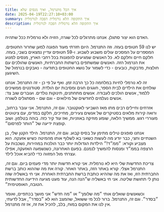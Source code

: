 ```yaml
---
title: איך הכל מתנרמל, ואיך מנסים שלא
date: 2025-04-19T22:27:10+03:00
summary: איך התקופה הלא נורמלית הפכה לנורמלית
description: איך התקופה הלא נורמלית הפכה לנורמלית
---
```


האדם הוא יצור סתגלן. אנחנו מתרגלים לכל שגרה, הזויה ולא נורמלית ככל שתהיה. 

יש לנו 59 חטופים בעזה. וזה התנרמל. היום חזרתי מעוד הפגנה למען שחרור החטופים. המספרים על המסכים עולים משבוע לשבוע. ו-59 חטופים עדיין נמצאים בשבי, בעזה. חלקם חיים וחלקם לא. כל האנשים שמגיעים להפגנות בכל רחבי הארץ, מנסים למנוע את הנרמול הזה. האנשים שמשתפים ברשתות החברתיות, האנשים שהולכים עם חולצות, מדבקות, כובעים - כדי לשמור על נושא החטופים בתודעה - נאבקים בנרמול של השיגעון.

זה לא נורמלי לחיות במלחמה כל כך הרבה זמן. ואף על פי כן - זה התנרמל. אנחנו שולחים את הילדים לבית הספר, חוגגים חגים ומסיבות יום הולדת. סטודנטים ממשיכים ללמוד, אנשים הולכים לעבודה. אנשים מתחתנים, תינוקות נולדים. ועוברים שוב צד: אנשים נעלמים לחודשים של מילואים - וגם שם - מסתגלים לשגרה.

אזרחים וחיילים רבים מתו מאז השביעי לאוקטובר. וגם זה, התנרמל. אני עובר ברחוב, ורואה קירות מלאים בסטיקרים של אנשים צעירים, מחייכים, חלקם במדים, עם ציטוטים מעוררי רגש. ממשיך הלאה, שומע מוזיקה באוזניות, ואז עוד קיר כזה. בוהה בטלפון. ושוב קופצת ידיעה של ״הותר לפרסום״.

אנחנו סופגים טילים מתימן על בסיס קבוע. וגם זה, התנרמל. הילד הקטן שלי, בן השנתיים וחצי, כבר יודע מה לעשות כשאני בא לשלוף אותו מהמיטה כשיש אזעקה. הוא מצביע וקורא: ״ממ״ד!״ הילדות הגדולות יותר כבר הולכות במהירות, נשכבות על הרצפה בממ״ד ומנסות להמשיך לנמנם. בפעם האחרונה, כשנשמעה האזעקה, אפילו עצרתי מול המזווה כדי להביא אוכל לילד.

צריכת החדשות שלי היא לא נורמלית. אני קורא חדשות יותר מדי פעמים ביום. וגם זה, התנרמל אצלי. קורא באתר הזה, באתר האחר. קורה את מה שההוא כותב ברשת החברתית הזו, ואז את מה שההיא כותבת ברשת החברתית האחרת. אני חי באשליה שזה נותן לי תחושת שליטה. אני חי באשליה ש״הנה הנה, עוד מעט מגיעה הידיעה החדשותית הטובה, האופטימית״.

וכשאנשים שואלים אותי ״מה שלומך״ או ״מה חדש״ אני מושך בכתפיים, ואומר ״בסדר״. וגם זה, התנרמל. ברור לכל מי ששואל, שהמצב הוא לא ״בסדר״, אבל לדעתי, אין לנו את המקום במוח, בלב, להכיל את זה, אז זה מתנרמל.

